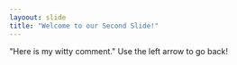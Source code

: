 ```yaml
---
layoout: slide
title: "Welcome to our Second Slide!"
---
```

"Here is my witty comment."
Use the left arrow to go back!
